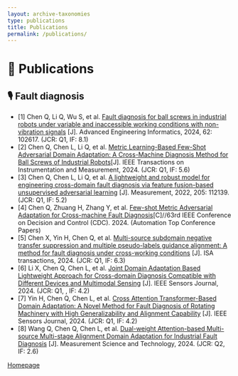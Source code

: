 ```yaml
---
layout: archive-taxonomies
type: publications
title: Publications
permalink: /publications/
---
```


# 📝 Publications 
## 🎙 Fault diagnosis
- [1]	Chen Q, Li Q, Wu S, et al. [Fault diagnosis for ball screws in industrial robots under variable and inaccessible working conditions with non-vibration signals](https://www.sciencedirect.com/science/article/abs/pii/S1474034624002659) [J]. Advanced Engineering Informatics, 2024, 62: 102617. (JCR: Q1, IF: 8.1)
- [2]	 Chen Q, Chen L, Li Q, et al. [Metric Learning-Based Few-Shot Adversarial Domain Adaptation: A Cross-Machine Diagnosis Method for Ball Screws of Industrial Robots](https://ieeexplore.ieee.org/abstract/document/10535297)[J]. IEEE Transactions on Instrumentation and Measurement, 2024. (JCR: Q1, IF: 5.6)
- [3]	Chen Q, Chen L, Li Q, et al. [A lightweight and robust model for engineering cross-domain fault diagnosis via feature fusion-based unsupervised adversarial learning](https://www.sciencedirect.com/science/article/abs/pii/S0263224122013355) [J]. Measurement, 2022, 205: 112139. (JCR: Q1, IF: 5.2)
- [4]	 Chen Q, Zhuang H, Zhang Y, et al. [Few-shot Metric Adversarial Adaptation for Cross-machine Fault Diagnosis](https://ieeexplore.ieee.org/abstract/document/10886709)[C]//63rd IEEE Conference on Decision and Control (CDC). 2024. (Automation Top Conference Papers)
- [5]	Chen X, Yin H, Chen Q, et al. [Multi-source subdomain negative transfer suppression and multiple pseudo-labels guidance alignment: A method for fault diagnosis under cross-working conditions](https://www.sciencedirect.com/science/article/abs/pii/S0019057824003847) [J]. ISA transactions, 2024. (JCR: Q1, IF: 6.3)
- [6]	Li X, Chen Q, Chen L, et al. [Joint Domain Adaptation Based Lightweight Approach for Cross-domain Diagnosis Compatible with Different Devices and Multimodal Sensing](https://ieeexplore.ieee.org/abstract/document/10608057) [J]. IEEE Sensors Journal, 2024. (JCR: Q1, , IF: 4.2)
- [7]	Yin H, Chen Q, Chen L, et al. [Cross Attention Transformer-Based Domain Adaptation: A Novel Method for Fault Diagnosis of Rotating Machinery with High Generalizability and Alignment Capability](https://ieeexplore.ieee.org/abstract/document/10723230) [J]. IEEE Sensors Journal, 2024. (JCR: Q1, IF: 4.2)
- [8]	Wang Q, Chen Q, Chen L, et al. [Dual-weight Attention-based Multi-source Multi-stage Alignment Domain Adaptation for Industrial Fault Diagnosis](https://iopscience.iop.org/article/10.1088/1361-6501/ad5038/meta) [J]. Measurement Science and Technology, 2024. (JCR: Q2, IF: 2.6)

[Homepage](https://qtchen730.github.io/qtchen.github.io/)


